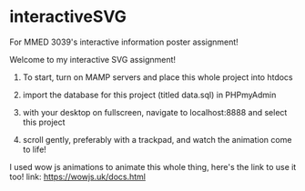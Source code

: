 # interactiveSVG
For MMED 3039's interactive information poster assignment!

Welcome to my interactive SVG assignment!

1. To start, turn on MAMP servers and place this whole project into htdocs

2. import the database for this project (titled data.sql) in PHPmyAdmin

3. with your desktop on fullscreen, navigate to localhost:8888 and select this project

4. scroll gently, preferably with a trackpad, and watch the animation come to life!


I used wow js animations to animate this whole thing, here's the link to use it too!
link: https://wowjs.uk/docs.html
